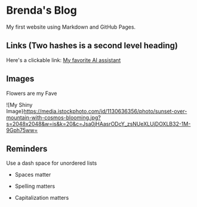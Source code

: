 # Brenda's Blog 

My first website using Markdown and GitHub Pages.

## Links (Two hashes is a second level heading)

Here's a clickable link: [My favorite AI assistant](https://chat.openai.com/)

## Images

Flowers are my Fave

![My Shiny Image}https://media.istockphoto.com/id/1130636356/photo/sunset-over-mountain-with-cosmos-blooming.jpg?s=2048x2048&w=is&k=20&c=Jsa0jHAasrODcY_zsNUeXLUjDOXLB32-1M-9Gph75ww=

## Reminders

Use a dash space for unordered lists

- Spaces matter

- Spelling matters

- Capitalization matters
